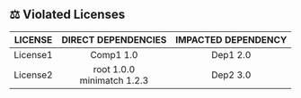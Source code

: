 
## ⚖️ Violated Licenses

<div align="center">

| LICENSE                | DIRECT DEPENDENCIES                  | IMPACTED DEPENDENCY                  |
| :---------------------: | :-----------------------------------: | :-----------------------------------: |
| License1 | Comp1 1.0 | Dep1 2.0 |
| License2 | root 1.0.0<br>minimatch 1.2.3 | Dep2 3.0 |

</div>